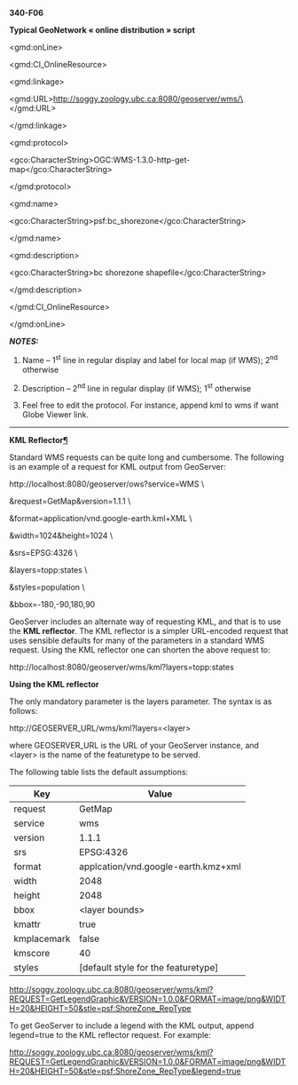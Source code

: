 **340-F06**

**Typical GeoNetwork « online distribution » script**

\<gmd:onLine\>

\<gmd:CI_OnlineResource\>

\<gmd:linkage\>

\<gmd:URL\>http://soggy.zoology.ubc.ca:8080/geoserver/wms/\</gmd:URL\>

\</gmd:linkage\>

\<gmd:protocol\>

\<gco:CharacterString\>OGC:WMS-1.3.0-http-get-map\</gco:CharacterString\>

\</gmd:protocol\>

\<gmd:name\>

\<gco:CharacterString\>psf:bc_shorezone\</gco:CharacterString\>

\</gmd:name\>

\<gmd:description\>

\<gco:CharacterString\>bc shorezone shapefile\</gco:CharacterString\>

\</gmd:description\>

\</gmd:CI_OnlineResource\>

\</gmd:onLine\>

***NOTES:***

1.  Name – 1<sup>st</sup> line in regular display and label for local map (if WMS); 2<sup>nd</sup> otherwise

2.  Description – 2<sup>nd</sup> line in regular display (if WMS); 1<sup>st</sup> otherwise

3.  Feel free to edit the protocol. For instance, append kml to wms if want Globe Viewer link.

**  **

**KML Reflector[<u>¶</u>](http://docs.geoserver.org/stable/en/user/services/wms/googleearth/features/kmlreflector.html#kml-reflector)**

Standard WMS requests can be quite long and cumbersome. The following is an example of a request for KML output from GeoServer:

http://localhost:8080/geoserver/ows?service=WMS \\

&request=GetMap&version=1.1.1 \\

&format=application/vnd.google-earth.kml+XML \\

&width=1024&height=1024 \\

&srs=EPSG:4326 \\

&layers=topp:states \\

&styles=population \\

&bbox=-180,-90,180,90

GeoServer includes an alternate way of requesting KML, and that is to use the **KML reflector**. The KML reflector is a simpler URL-encoded request that uses sensible defaults for many of the parameters in a standard WMS request. Using the KML reflector one can shorten the above request to:

http://localhost:8080/geoserver/wms/kml?layers=topp:states

**Using the KML reflector**

The only mandatory parameter is the layers parameter. The syntax is as follows:

http://GEOSERVER_URL/wms/kml?layers=\<layer\>

where GEOSERVER_URL is the URL of your GeoServer instance, and \<layer\> is the name of the featuretype to be served.

The following table lists the default assumptions:

| **Key**     | **Value**                             |
|-------------|---------------------------------------|
| request     | GetMap                                |
| service     | wms                                   |
| version     | 1.1.1                                 |
| srs         | EPSG:4326                             |
| format      | applcation/vnd.google-earth.kmz+xml   |
| width       | 2048                                  |
| height      | 2048                                  |
| bbox        | \<layer bounds\>                      |
| kmattr      | true                                  |
| kmplacemark | false                                 |
| kmscore     | 40                                    |
| styles      | \[default style for the featuretype\] |

<http://soggy.zoology.ubc.ca:8080/geoserver/wms/kml?REQUEST=GetLegendGraphic&VERSION=1.0.0&FORMAT=image/png&WIDTH=20&HEIGHT=50&stle=psf:ShoreZone_RepType>

To get GeoServer to include a legend with the KML output, append legend=true to the KML reflector request. For example:

http://soggy.zoology.ubc.ca:8080/geoserver/wms/kml?REQUEST=GetLegendGraphic&VERSION=1.0.0&FORMAT=image/png&WIDTH=20&HEIGHT=50&stle=psf:ShoreZone_RepType&legend=true
